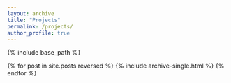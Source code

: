 ```yaml
---
layout: archive
title: "Projects"
permalink: /projects/
author_profile: true
---
```


{% include base_path %}

{% for post in site.posts reversed %} {% include archive-single.html %} {% endfor %}
